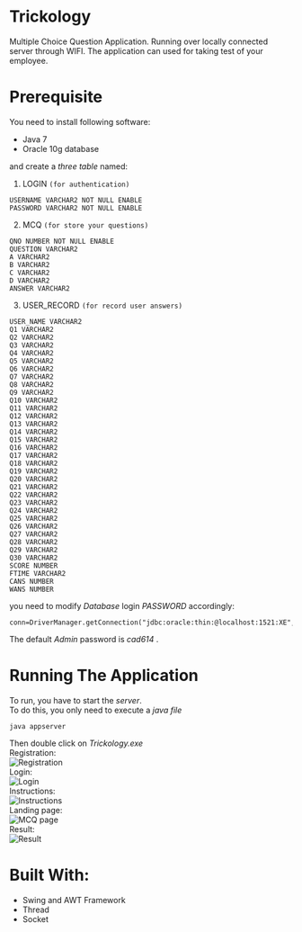 # Trickology   
Multiple Choice Question Application. Running over locally connected server through WIFI.
The application can used for taking test of your employee.

# Prerequisite   
You need to install following software:
* Java 7
* Oracle 10g database  

and create a *three table* named:  
1. LOGIN `(for authentication)`  
```
USERNAME VARCHAR2 NOT NULL ENABLE
PASSWORD VARCHAR2 NOT NULL ENABLE
```
2. MCQ `(for store your questions)`  
```
QNO NUMBER NOT NULL ENABLE
QUESTION VARCHAR2
A VARCHAR2
B VARCHAR2
C VARCHAR2
D VARCHAR2
ANSWER VARCHAR2
```
3. USER_RECORD `(for record user answers)`  
```
USER_NAME VARCHAR2
Q1 VARCHAR2
Q2 VARCHAR2
Q3 VARCHAR2
Q4 VARCHAR2
Q5 VARCHAR2
Q6 VARCHAR2
Q7 VARCHAR2
Q8 VARCHAR2
Q9 VARCHAR2
Q10 VARCHAR2
Q11 VARCHAR2
Q12 VARCHAR2
Q13 VARCHAR2
Q14 VARCHAR2
Q15 VARCHAR2
Q16 VARCHAR2
Q17 VARCHAR2
Q18 VARCHAR2
Q19 VARCHAR2
Q20 VARCHAR2
Q21 VARCHAR2
Q22 VARCHAR2
Q23 VARCHAR2
Q24 VARCHAR2
Q25 VARCHAR2
Q26 VARCHAR2
Q27 VARCHAR2
Q28 VARCHAR2
Q29 VARCHAR2
Q30 VARCHAR2
SCORE NUMBER
FTIME VARCHAR2
CANS NUMBER
WANS NUMBER
```
you need to modify *Database* login *PASSWORD* accordingly:
```
conn=DriverManager.getConnection("jdbc:oracle:thin:@localhost:1521:XE","USERNAME","PASSWORD");
```
The default *Admin* password is *cad614* .

# Running The Application
To run, you have to start the *server*.  
To do this, you only need to execute a *java file*
```
java appserver
```
Then double click on *Trickology.exe*  
Registration:  
![Registration](https://github.com/sksarojkumar/Trickology/tree/master/pics/md/screenshort1.png)  
Login:  
![Login](https://github.com/sksarojkumar/Trickology/tree/master/pics/md/screenshort2.png)  
Instructions:  
![Instructions](https://github.com/sksarojkumar/Trickology/tree/master/pics/md/screenshort3.png)  
Landing page:  
![MCQ page](https://github.com/sksarojkumar/Trickology/tree/master/pics/md/screenshort4.png)  
Result:  
![Result](https://github.com/sksarojkumar/Trickology/tree/master/pics/md/screenshort5.png)  
# Built With:  
* Swing and AWT Framework
* Thread
* Socket
